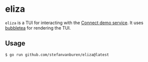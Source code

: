 # eliza

`eliza` is a TUI for interacting with the [Connect demo service](https://github.com/connectrpc/examples-go).
It uses [bubbletea](https://github.com/charmbracelet/bubbletea) for rendering the TUI.

## Usage

```console
$ go run github.com/stefanvanburen/eliza@latest
```
